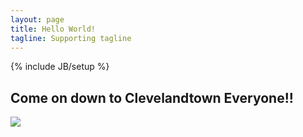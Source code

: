```yaml
---
layout: page
title: Hello World!
tagline: Supporting tagline
---
```

{% include JB/setup %}

## Come on down to Clevelandtown Everyone!!

<img src="http://i.imgur.com/9y2p3.jpg" />


